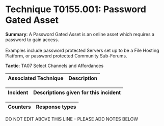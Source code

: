 # Technique T0155.001: Password Gated Asset

**Summary**: A Password Gated Asset is an online asset which requires a password to gain access. <br><br>Examples include password protected Servers set up to be a File Hosting Platform, or password protected Community Sub-Forums.

**Tactic**: TA07 Select Channels and Affordances


| Associated Technique | Description |
| --------- | ------------------------- |



| Incident | Descriptions given for this incident |
| -------- | -------------------- |



| Counters | Response types |
| -------- | -------------- |


DO NOT EDIT ABOVE THIS LINE - PLEASE ADD NOTES BELOW
